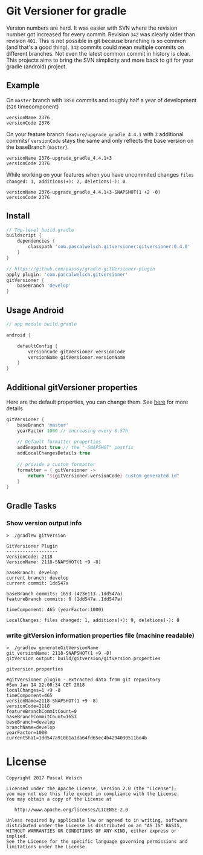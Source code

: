 # Git Versioner for gradle

Version numbers are hard. 
It was easier with SVN where the revision number got increased for every commit. 
Revision `342` was clearly older than revision `401`. 
This is not possible in git because branching is so common (and that's a good thing). 
`342` commits could mean multiple commits on different branches.
Not even the latest common commit in history is clear.
This projects aims to bring the SVN simplicity and more back to git for your gradle (android) project.

## Example

On `master` branch with `1850` commits and roughly half a year of development (`526` timecomponent)
```
versionName 2376
versionCode 2376
```

On your feature branch `feature/upgrade_gradle_4.4.1` with `3` additional commits/
`versionCode` stays the same and only reflects the base version on the baseBranch (`master`).
```
versionName 2376-upgrade_gradle_4.4.1+3
versionCode 2376
```

While working on your features when you have uncommited changes `files changed: 1, additions(+): 2, deletions(-): 0`.
```
versionName 2376-upgrade_gradle_4.4.1+3-SNAPSHOT(1 +2 -0)
versionCode 2376
```

## Install

```gradle
// Top-level build.gradle
buildscript {
    dependencies {
        classpath 'com.pascalwelsch.gitversioner:gitversioner:0.4.0'
    }
}

// https://github.com/passsy/gradle-gitVersioner-plugin
apply plugin: 'com.pascalwelsch.gitversioner'
gitVersioner {
    baseBranch 'develop'
}
```

## Usage Android

```gradle
// app module build.gradle

android {

    defaultConfig {
        versionCode gitVersioner.versionCode
        versionName gitVersioner.versionName
    }
}
```

## Additional gitVersioner properties

Here are the default properties, you can change them. See [here](https://github.com/passsy/gradle-gitVersioner-plugin/blob/master/gitversioner/src/main/kotlin/com/pascalwelsch/gitversioner/GitVersioner.kt) for more details

```gradle 
gitVersioner {
    baseBranch 'master'
    yearFactor 1000 // increasing every 8.57h
    
    // Default formatter properties
    addSnapshot true // the "-SNAPSHOT" postfix
    addLocalChangesDetails true
    
    // provide a custom formatter
    formatter = { gitVersioner ->
        return "${gitVersioner.versionCode} custom generated id"
    }
}

```

## Gradle Tasks

### Show version output info
```
> ./gradlew gitVersion

GitVersioner Plugin
-------------------
VersionCode: 2118
VersionName: 2118-SNAPSHOT(1 +9 -8)

baseBranch: develop
current branch: develop
current commit: 1dd547a

baseBranch commits: 1653 (423e113..1dd547a)
featureBranch commits: 0 (1dd547a..1dd547a)

timeComponent: 465 (yearFactor:1000)

LocalChanges: files changed: 1, additions(+): 9, deletions(-): 8
```

### write gitVersion information properties file (machine readable)

```
> ./gradlew generateGitVersionName
git versionName: 2118-SNAPSHOT(1 +9 -8)
gitVersion output: build/gitversion/gitversion.properties
```

`gitversion.properties`
```
#gitVersioner plugin - extracted data from git repository
#Sun Jan 14 22:08:34 CET 2018
localChanges=1 +9 -8
timeComponent=465
versionName=2118-SNAPSHOT(1 +9 -8)
versionCode=2118
featureBranchCommitCount=0
baseBranchCommitCount=1653
baseBranch=develop
branchName=develop
yearFactor=1000
currentSha1=1dd547a910b1a1da64fd65ec4b4294030511be4b
```


# License

```
Copyright 2017 Pascal Welsch

Licensed under the Apache License, Version 2.0 (the "License");
you may not use this file except in compliance with the License.
You may obtain a copy of the License at

   http://www.apache.org/licenses/LICENSE-2.0

Unless required by applicable law or agreed to in writing, software
distributed under the License is distributed on an "AS IS" BASIS,
WITHOUT WARRANTIES OR CONDITIONS OF ANY KIND, either express or implied.
See the License for the specific language governing permissions and
limitations under the License.
```
